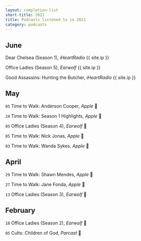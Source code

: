 ```yaml
---
layout: completion-list
short-title: 2021
title: Podcasts listened to in 2021
category: podcasts
---
```

## June
Dear Chelsea (Season 1), _iHeartRadio_ {{ site.ip }}

Office Ladies (Season 5), _Earwolf_ {{ site.ip }}

Good Assassins: Hunting the Butcher, _iHeartRadio_ {{ site.ip }}

## May
`05` Time to Walk: Anderson Cooper, _Apple_ 🥈

`24` Time to Walk: Season 1 Highlights, _Apple_ 🥇

`05` Office Ladies (Season 4), _Earwolf_ 🥇

`05` Time to Walk: Nick Jonas, _Apple_ 🥇

`03` Time to Walk: Wanda Sykes, _Apple_ 🥇

## April
`29` Time to Walk: Shawn Mendes, _Apple_ 🥇

`27` Time to Walk: Jane Fonda, _Apple_ 🥇

`13` Office Ladies (Season 3), _Earwolf_ 🥇

## February
`18` Office Ladies (Season 2), _Earwolf_ 🥇

`05` Cults: Children of God, _Parcast_ 🥇